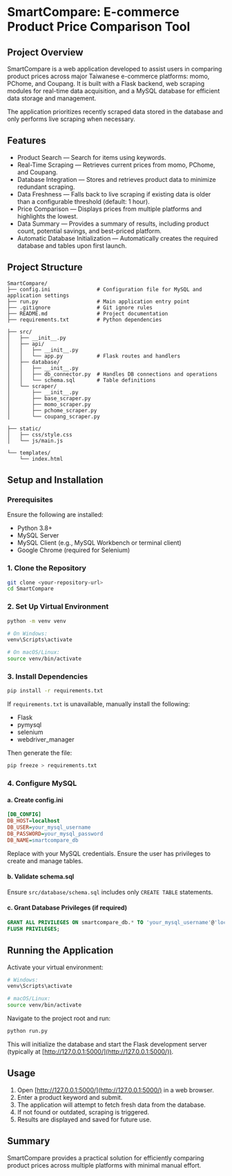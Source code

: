 # SmartCompare: E-commerce Product Price Comparison Tool

## Project Overview

SmartCompare is a web application developed to assist users in comparing product prices across major Taiwanese e-commerce platforms: momo, PChome, and Coupang.
It is built with a Flask backend, web scraping modules for real-time data acquisition, and a MySQL database for efficient data storage and management.

The application prioritizes recently scraped data stored in the database and only performs live scraping when necessary.

## Features

* Product Search — Search for items using keywords.
* Real-Time Scraping — Retrieves current prices from momo, PChome, and Coupang.
* Database Integration — Stores and retrieves product data to minimize redundant scraping.
* Data Freshness — Falls back to live scraping if existing data is older than a configurable threshold (default: 1 hour).
* Price Comparison — Displays prices from multiple platforms and highlights the lowest.
* Data Summary — Provides a summary of results, including product count, potential savings, and best-priced platform.
* Automatic Database Initialization — Automatically creates the required database and tables upon first launch.

## Project Structure

```
SmartCompare/
├── config.ini               # Configuration file for MySQL and application settings
├── run.py                   # Main application entry point
├── .gitignore               # Git ignore rules
├── README.md                # Project documentation
├── requirements.txt         # Python dependencies

├── src/
│   ├── __init__.py
│   ├── api/
│   │   ├── __init__.py
│   │   └── app.py           # Flask routes and handlers
│   ├── database/
│   │   ├── __init__.py
│   │   ├── db_connector.py  # Handles DB connections and operations
│   │   └── schema.sql       # Table definitions
│   └── scraper/
│       ├── __init__.py
│       ├── base_scraper.py
│       ├── momo_scraper.py
│       ├── pchome_scraper.py
│       └── coupang_scraper.py

├── static/
│   ├── css/style.css
│   └── js/main.js

└── templates/
    └── index.html
```

## Setup and Installation

### Prerequisites

Ensure the following are installed:

* Python 3.8+
* MySQL Server
* MySQL Client (e.g., MySQL Workbench or terminal client)
* Google Chrome (required for Selenium)

### 1. Clone the Repository

```bash
git clone <your-repository-url>
cd SmartCompare
```

### 2. Set Up Virtual Environment

```bash
python -m venv venv

# On Windows:
venv\Scripts\activate

# On macOS/Linux:
source venv/bin/activate
```

### 3. Install Dependencies

```bash
pip install -r requirements.txt
```

If `requirements.txt` is unavailable, manually install the following:

* Flask
* pymysql
* selenium
* webdriver\_manager

Then generate the file:

```bash
pip freeze > requirements.txt
```

### 4. Configure MySQL

#### a. Create config.ini

```ini
[DB_CONFIG]
DB_HOST=localhost
DB_USER=your_mysql_username
DB_PASSWORD=your_mysql_password
DB_NAME=smartcompare_db
```

Replace with your MySQL credentials. Ensure the user has privileges to create and manage tables.

#### b. Validate schema.sql

Ensure `src/database/schema.sql` includes only `CREATE TABLE` statements.

#### c. Grant Database Privileges (if required)

```sql
GRANT ALL PRIVILEGES ON smartcompare_db.* TO 'your_mysql_username'@'localhost';
FLUSH PRIVILEGES;
```

## Running the Application

Activate your virtual environment:

```bash
# Windows:
venv\Scripts\activate

# macOS/Linux:
source venv/bin/activate
```

Navigate to the project root and run:

```bash
python run.py
```

This will initialize the database and start the Flask development server (typically at [http://127.0.0.1:5000/](http://127.0.0.1:5000/)).

## Usage

1. Open [http://127.0.0.1:5000/](http://127.0.0.1:5000/) in a web browser.
2. Enter a product keyword and submit.
3. The application will attempt to fetch fresh data from the database.
4. If not found or outdated, scraping is triggered.
5. Results are displayed and saved for future use.

## Summary

SmartCompare provides a practical solution for efficiently comparing product prices across multiple platforms with minimal manual effort.
